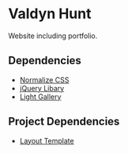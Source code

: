 # Valdyn Hunt
Website including portfolio.

## Dependencies
* [Normalize CSS](https://necolas.github.io/normalize.css/)
* [jQuery Libary](https://jquery.com)
* [Light Gallery](http://sachinchoolur.github.io/lightGallery/)

## Project Dependencies
* [Layout Template](https://codepen.io/geoffgraham/pen/EbVELV)

